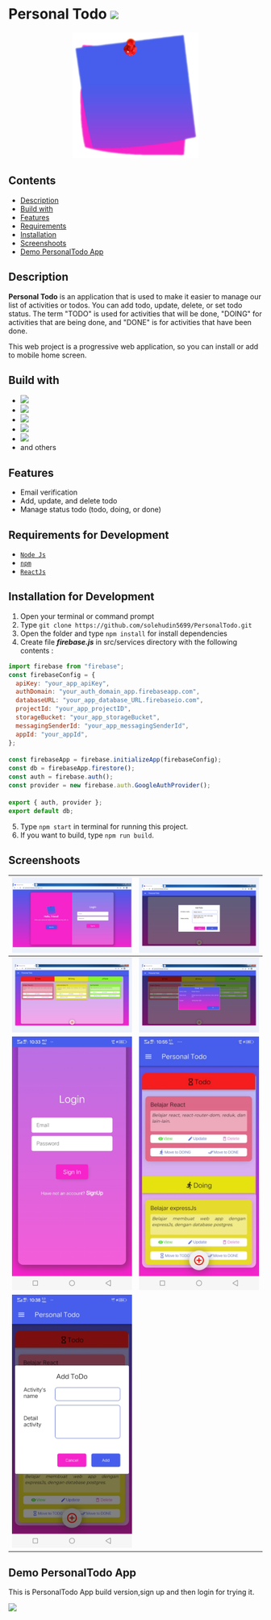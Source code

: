 # Personal Todo <img src="https://img.shields.io/badge/Build%20with-ReactJs-61dbfb?style=popout&logo=react">

<div align="center">
    <img width="250" src="./public/logo512.png">
</div>

## Contents

- [Description](#description)
- [Build with](#build-with)
- [Features](#features)
- [Requirements](#requirements-for-development)
- [Installation](#installation-for-development)
- [Screenshoots](#screenshoots)
- [Demo PersonalTodo App](#demo-personaltodo-app)

## Description

**Personal Todo** is an application that is used to make it easier to manage our
list of activities or todos. You can add todo, update, delete, or set todo
status. The term "TODO" is used for activities that will be done, "DOING" for
activities that are being done, and "DONE" is for activities that have been
done.

This web project is a progressive web application, so you can install or add to
mobile home screen.

## Build with

- <img src="https://img.shields.io/badge/ReactJs-17.x.x-61dbfb?style=popout&logo=react">
- <img src="https://img.shields.io/badge/Firebase-8.x.x-FFA611?style=popout&logo=firebase">
- <img src="https://img.shields.io/badge/MaterialUI-4.x.x-white?style=popout&logo=material-ui">
- <img src="https://img.shields.io/badge/Bootstrap-4.x.x-080135?style=popout&logo=bootstrap">
- <img src="https://img.shields.io/badge/Redux-4.x.x-764abc?style=popout&logo=redux">
- and others

## Features

- Email verification
- Add, update, and delete todo
- Manage status todo (todo, doing, or done)

## Requirements for Development

- [`Node Js`](https://nodejs.org/en/)
- [`npm`](https://www.npmjs.com/get-npm)
- [`ReactJs`](https://reactjs.org/)

## Installation for Development

1. Open your terminal or command prompt
2. Type `git clone https://github.com/solehudin5699/PersonalTodo.git`
3. Open the folder and type `npm install` for install dependencies
4. Create file **_firebase.js_** in src/services directory with the following
   contents :

```javascript
import firebase from "firebase";
const firebaseConfig = {
  apiKey: "your_app_apiKey",
  authDomain: "your_auth_domain_app.firebaseapp.com",
  databaseURL: "your_app_database_URL.firebaseio.com",
  projectId: "your_app_projectID",
  storageBucket: "your_app_storageBucket",
  messagingSenderId: "your_app_messagingSenderId",
  appId: "your_appId",
};

const firebaseApp = firebase.initializeApp(firebaseConfig);
const db = firebaseApp.firestore();
const auth = firebase.auth();
const provider = new firebase.auth.GoogleAuthProvider();

export { auth, provider };
export default db;
```

5. Type `npm start` in terminal for running this project.
6. If you want to build, type `npm run build`.

## Screenshoots

| <img width="100%" src="./src/assets/images/1.png">  | <img width="100%" src="./src/assets/images/2.png">  |
| --------------------------------------------------- | --------------------------------------------------- |
| <img width="100%" src="./src/assets/images/3.png">  | <img width="100%" src="./src/assets/images/4.png">  |
| <img width="100%" src="./src/assets/images/5.jpeg"> | <img width="100%" src="./src/assets/images/6.jpeg"> |
| <img width="100%" src="./src/assets/images/7.jpeg"> |                                                     |

## Demo PersonalTodo App

This is PersonalTodo App build version,sign up and then login for trying it.

<a href="https://personal-todoapp.web.app">
  <img src="https://img.shields.io/badge/PersonalTodo-Link%20Demo-blue.svg?style=popout&logo=firefox"/>
</a>
